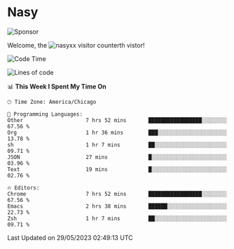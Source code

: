 # Nasy

<!--
<p align="center">
<img height="200" src="https://github-readme-stats.vercel.app/api?username=nasyxx&count_private=true&show_icons=true&theme=dracula&include_all_commits=true"/>
<img height="200" src="https://github-readme-stats.vercel.app/api/top-langs/?username=nasyxx&theme=dracula&hide=html,jupyter+notebook&count_private=true&show_icons=true"/>
</p>

  
----------------
-->

![Sponsor](https://img.shields.io/static/v1.svg?label=Sponsor&message=%E2%9D%A4&logo=GitHub&style=flat&color=pink)
 
Welcome, the ![nasyxx visitor counter](https://count.getloli.com/get/@nasyxx?theme=rule34)th vistor!
 
<!--START_SECTION:waka-->
![Code Time](http://img.shields.io/badge/Code%20Time-3%2C545%20hrs%201%20min-blue)

![Lines of code](https://img.shields.io/badge/From%20Hello%20World%20I%27ve%20Written-6.2%20million%20lines%20of%20code-blue)

📊 **This Week I Spent My Time On** 

```text
🕑︎ Time Zone: America/Chicago

💬 Programming Languages: 
Other                    7 hrs 52 mins       █████████████████░░░░░░░░   67.56 % 
Org                      1 hr 36 mins        ███░░░░░░░░░░░░░░░░░░░░░░   13.78 % 
sh                       1 hr 7 mins         ██░░░░░░░░░░░░░░░░░░░░░░░   09.71 % 
JSON                     27 mins             █░░░░░░░░░░░░░░░░░░░░░░░░   03.96 % 
Text                     19 mins             █░░░░░░░░░░░░░░░░░░░░░░░░   02.76 % 

🔥 Editors: 
Chrome                   7 hrs 52 mins       █████████████████░░░░░░░░   67.56 % 
Emacs                    2 hrs 38 mins       ██████░░░░░░░░░░░░░░░░░░░   22.73 % 
Zsh                      1 hr 7 mins         ██░░░░░░░░░░░░░░░░░░░░░░░   09.71 % 
```


 Last Updated on 29/05/2023 02:49:13 UTC
<!--END_SECTION:waka-->

<!-- ![visitors](https://visitor-badge.laobi.icu/badge?page_id=nasyxx.nasyxx) -->
